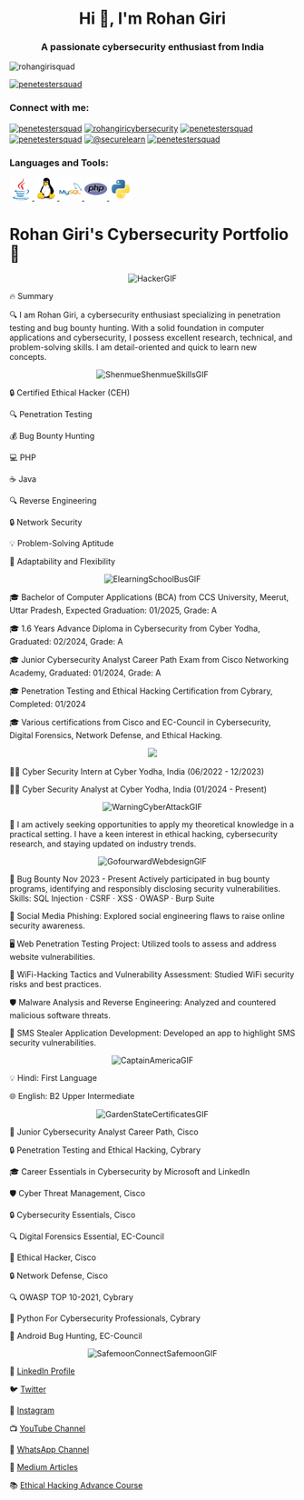 <h1 align="center">Hi 👋, I'm Rohan Giri</h1>
<h3 align="center">A passionate cybersecurity enthusiast from India</h3>

<p align="left"> <img src="https://komarev.com/ghpvc/?username=rohangirisquad&label=Profile%20views&color=0e75b6&style=flat" alt="rohangirisquad" /> </p>

<p align="left"> <a href="https://twitter.com/penetestersquad" target="blank"><img src="https://img.shields.io/twitter/follow/penetestersquad?logo=twitter&style=for-the-badge" alt="penetestersquad" /></a> </p>

<h3 align="left">Connect with me:</h3>
<p align="left">
<a href="https://twitter.com/penetestersquad" target="blank"><img align="center" src="https://raw.githubusercontent.com/rahuldkjain/github-profile-readme-generator/master/src/images/icons/Social/twitter.svg" alt="penetestersquad" height="30" width="40" /></a>
<a href="https://linkedin.com/in/rohangiricybersecurity" target="blank"><img align="center" src="https://raw.githubusercontent.com/rahuldkjain/github-profile-readme-generator/master/src/images/icons/Social/linked-in-alt.svg" alt="rohangiricybersecurity" height="30" width="40" /></a>
<a href="https://fb.com/penetestersquad" target="blank"><img align="center" src="https://raw.githubusercontent.com/rahuldkjain/github-profile-readme-generator/master/src/images/icons/Social/facebook.svg" alt="penetestersquad" height="30" width="40" /></a>
<a href="https://instagram.com/penetestersquad" target="blank"><img align="center" src="https://raw.githubusercontent.com/rahuldkjain/github-profile-readme-generator/master/src/images/icons/Social/instagram.svg" alt="penetestersquad" height="30" width="40" /></a>
<a href="https://medium.com/@securelearn" target="blank"><img align="center" src="https://raw.githubusercontent.com/rahuldkjain/github-profile-readme-generator/master/src/images/icons/Social/medium.svg" alt="@securelearn" height="30" width="40" /></a>
<a href="https://www.youtube.com/c/penetestersquad" target="blank"><img align="center" src="https://raw.githubusercontent.com/rahuldkjain/github-profile-readme-generator/master/src/images/icons/Social/youtube.svg" alt="penetestersquad" height="30" width="40" /></a>
</p>

<h3 align="left">Languages and Tools:</h3>
<p align="left"> <a href="https://www.java.com" target="_blank" rel="noreferrer"> <img src="https://raw.githubusercontent.com/devicons/devicon/master/icons/java/java-original.svg" alt="java" width="40" height="40"/> </a> <a href="https://www.linux.org/" target="_blank" rel="noreferrer"> <img src="https://raw.githubusercontent.com/devicons/devicon/master/icons/linux/linux-original.svg" alt="linux" width="40" height="40"/> </a> <a href="https://www.mysql.com/" target="_blank" rel="noreferrer"> <img src="https://raw.githubusercontent.com/devicons/devicon/master/icons/mysql/mysql-original-wordmark.svg" alt="mysql" width="40" height="40"/> </a> <a href="https://www.php.net" target="_blank" rel="noreferrer"> <img src="https://raw.githubusercontent.com/devicons/devicon/master/icons/php/php-original.svg" alt="php" width="40" height="40"/> </a> <a href="https://www.python.org" target="_blank" rel="noreferrer"> <img src="https://raw.githubusercontent.com/devicons/devicon/master/icons/python/python-original.svg" alt="python" width="40" height="40"/> </a> </p>


# Rohan Giri's Cybersecurity Portfolio 🚀

<p align="center"><img src="https://i.pinimg.com/originals/bd/4e/d3/bd4ed327189c2a56695beb91cd534570.gif" alt="HackerGIF"></p>


🔥 Summary

🔍 I am Rohan Giri, a cybersecurity enthusiast specializing in penetration testing and bug bounty hunting. With a solid foundation in computer applications and cybersecurity, I possess excellent research, technical, and problem-solving skills. I am detail-oriented and quick to learn new concepts.



<p align="center"><img src="https://media1.giphy.com/media/qPTyrrtmmjbjZtmSJG/giphy.gif?cid=6c09b952rtqet2vhjxf3t7bjt1uena0plonbo5f8vsg6ikua&ep=v1_internal_gif_by_id&rid=giphy.gif&ct=ts" alt="ShenmueShenmueSkillsGIF"></p>


 
🔒 Certified Ethical Hacker (CEH)

🔍 Penetration Testing

💰 Bug Bounty Hunting

💻 PHP

☕ Java

🔍 Reverse Engineering

🔒 Network Security

💡 Problem-Solving Aptitude

🔄 Adaptability and Flexibility



<p align="center"><img src="https://s3.us-east-2.amazonaws.com/s3.arts-inspiredlearning.org/wp-content/uploads/20170808191051/steam-learning-1038x562.gif" alt="ElearningSchoolBusGIF"></p>

  
  
🎓 Bachelor of Computer Applications (BCA) from CCS University, Meerut, Uttar Pradesh, Expected Graduation: 01/2025, Grade: A

🎓 1.6 Years Advance Diploma in Cybersecurity from Cyber Yodha, Graduated: 02/2024, Grade: A

🎓 Junior Cybersecurity Analyst Career Path Exam from Cisco Networking Academy, Graduated: 01/2024, Grade: A

🎓 Penetration Testing and Ethical Hacking Certification from Cybrary, Completed: 01/2024

🎓 Various certifications from Cisco and EC-Council in Cybersecurity, Digital Forensics, Network Defense, and Ethical Hacking.



<p align="center"><img src="https://tlem.hku.hk/wp-content/uploads/2020/04/leg-banner.jpg"></p>



 
👨‍💼 Cyber Security Intern at Cyber Yodha, India (06/2022 - 12/2023)

👨‍💼 Cyber Security Analyst at Cyber Yodha, India (01/2024 - Present)



<p align="center"><img src="https://fardayeroushaneman.ir/upload/Goals%20and%20aspirations.jpg" alt="WarningCyberAttackGIF"></p>

 
 
🎯 I am actively seeking opportunities to apply my theoretical knowledge in a practical setting. I have a keen interest in ethical hacking, cybersecurity research, and staying updated on industry trends.



<p align="center"><img src="https://www.ntaskmanager.com/wp-content/uploads/2020/02/What-is-a-Project-1-scaled.jpg" alt="GofourwardWebdesignGIF"></p>


 
🐞 Bug Bounty
Nov 2023 - Present
Actively participated in bug bounty programs, identifying and responsibly disclosing security vulnerabilities.
Skills: SQL Injection · CSRF · XSS · OWASP · Burp Suite

🎣 Social Media Phishing: Explored social engineering flaws to raise online security awareness.

🖥️ Web Penetration Testing Project: Utilized tools to assess and address website vulnerabilities.

📡 WiFi-Hacking Tactics and Vulnerability Assessment: Studied WiFi security risks and best practices.

🛡️ Malware Analysis and Reverse Engineering: Analyzed and countered malicious software threats.

📱 SMS Stealer Application Development: Developed an app to highlight SMS security vulnerabilities.


<p align="center"><img src="https://www.open.edu/openlearn/pluginfile.php/3143042/tool_ocwmanage/image/0/dil_1_OLHP_786x400.jpg" alt="CaptainAmericaGIF"></p>


 
💡 Hindi: First Language

🌐 English: B2 Upper Intermediate


<p align="center"><img src="https://www.managementconcepts.com/portals/0/Images/Prepaid_CP.png?ver=Uzg_Fm5QGEdzBNTR4v1j-w%3D%3D" alt="GardenStateCertificatesGIF"></p>



🔑 Junior Cybersecurity Analyst Career Path, Cisco

🔒 Penetration Testing and Ethical Hacking, Cybrary

🎓 Career Essentials in Cybersecurity by Microsoft and LinkedIn

🛡️ Cyber Threat Management, Cisco

🔒 Cybersecurity Essentials, Cisco

🔍 Digital Forensics Essential, EC-Council

🔑 Ethical Hacker, Cisco

🔒 Network Defense, Cisco

🔍 OWASP TOP 10-2021, Cybrary

🐍 Python For Cybersecurity Professionals, Cybrary

🐞 Android Bug Hunting, EC-Council



<p align="center"><img src="https://marketingmagazine.com.my/wp-content/uploads/2021/09/connectme-now.png" alt="SafemoonConnectSafemoonGIF"></p>


 
🔗 [LinkedIn Profile](https://www.linkedin.com/in/rohan-giri-cybersecurity)

🐦 [Twitter](https://twitter.com/penetestersquad)

📸 [Instagram](https://www.instagram.com/penetestersquad)

📺 [YouTube Channel](https://www.youtube.com/penetestersquad)

📱 [WhatsApp Channel](https://whatsapp.com/channel/0029VaDOOX5KAwElMe1aZ12o)

📝 [Medium Articles](https://medium.com/@securelearn)

📚 [Ethical Hacking Advance Course](https://rb.gy/i71dzw)
